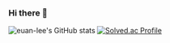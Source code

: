 ### Hi there 👋

<!--
**euan-lee/euan-lee** is a ✨ _special_ ✨ repository because its `README.md` (this file) appears on your GitHub profile.

Here are some ideas to get you started:

- 🔭 I’m currently working on ...
- 🌱 I’m currently learning ...
- 👯 I’m looking to collaborate on ...
- 🤔 I’m looking for help with ...
- 💬 Ask me about ...
- 📫 How to reach me: ...
- 😄 Pronouns: ...
- ⚡ Fun fact: ...
-->
![euan-lee's GitHub stats](https://github-readme-stats.vercel.app/api?username=euan-lee&show_icons=true&theme=dark) 
[![Solved.ac Profile](http://mazassumnida.wtf/api/generate_badge?boj=maplestory1419)](https://solved.ac/maplestory1419)
